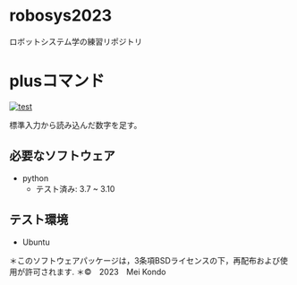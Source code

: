 # robosys2023
ロボットシステム学の練習リポジトリ

# plusコマンド
[![test](https://github.com/konnddo/robosys2023/actions/workflows/test.yml/badge.svg)](https://github.com/konnddo/robosys2023/actions/workflows/test.yml)

標準入力から読み込んだ数字を足す。

## 必要なソフトウェア
* python
  * テスト済み: 3.7 ~ 3.10

## テスト環境
* Ubuntu

＊このソフトウェアパッケージは，3条項BSDライセンスの下，再配布および使用が許可されます.
＊©　2023　Mei Kondo
